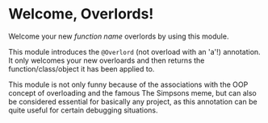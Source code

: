 # Welcome, Overlords!

Welcome your new *function name* overlords by using this module.

This module introduces the `@Overlord` (not overload with an 'a'!)
annotation. It only welcomes your new overloards and then returns
the function/class/object it has been applied to.

This module is not only funny because of the associations with the
OOP concept of overloading and the famous The Simpsons meme, but
can also be considered essential for basically any project, as
this annotation can be quite useful for certain debugging
situations.